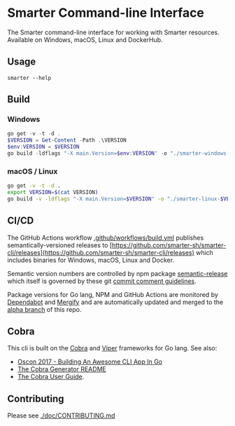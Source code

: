 # Smarter Command-line Interface

The Smarter command-line interface for working with Smarter resources. Available on Windows, macOS, Linux and DockerHub.

## Usage

```console
smarter --help
```

## Build

### Windows

```powershell
go get -v -t -d .
$VERSION = Get-Content -Path .\VERSION
$env:VERSION = $VERSION
go build -ldflags "-X main.Version=$env:VERSION" -o "./smarter-windows-${env:VERSION}.exe"
```

### macOS / Linux

```bash
go get -v -t -d .
export VERSION=$(cat VERSION)
go build -v -ldflags "-X main.Version=$VERSION" -o "./smarter-linux-$VERSION"
```


## CI/CD

The GitHub Actions workflow [.github/workflows/build.yml](./.github/workflows/build.yml) publishes semantically-versioned releases to [https://github.com/smarter-sh/smarter-cli/releases](https://github.com/smarter-sh/smarter-cli/releases) which includes binaries for Windows, macOS, Linux and Docker.

Semantic version numbers are controlled by npm package [semantic-release](https://www.npmjs.com/package/semantic-release) which itself is governed by these git [commit comment guidelines](./doc/SEMANTIC_VERSIONING.md).

Package versions for Go lang, NPM and GitHub Actions are monitored by [Dependabot](https://docs.github.com/en/code-security/dependabot) and [Mergify](https://mergify.com/) and are automatically updated and merged to the [alpha branch](https://github.com/smarter-sh/smarter-cli/tree/alpha) of this repo.

## Cobra

This cli is built on the [Cobra](https://github.com/spf13/cobra) and [Viper](https://github.com/spf13/viper) frameworks for Go lang. See also:

- [Oscon 2017 - Building An Awesome CLI App In Go](https://spf13.com/presentation/building-an-awesome-cli-app-in-go-oscon/)
- [The Cobra Generator README](https://github.com/spf13/cobra-cli/blob/main/README.md)
- [The Cobra User Guide](https://github.com/spf13/cobra/blob/main/site/content/user_guide.md).

## Contributing

Please see [./doc/CONTRIBUTING.md](./doc/CONTRIBUTING.md)
